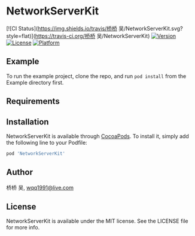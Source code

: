 # NetworkServerKit

[![CI Status](https://img.shields.io/travis/桥桥 吴/NetworkServerKit.svg?style=flat)](https://travis-ci.org/桥桥 吴/NetworkServerKit)
[![Version](https://img.shields.io/cocoapods/v/NetworkServerKit.svg?style=flat)](https://cocoapods.org/pods/NetworkServerKit)
[![License](https://img.shields.io/cocoapods/l/NetworkServerKit.svg?style=flat)](https://cocoapods.org/pods/NetworkServerKit)
[![Platform](https://img.shields.io/cocoapods/p/NetworkServerKit.svg?style=flat)](https://cocoapods.org/pods/NetworkServerKit)

## Example

To run the example project, clone the repo, and run `pod install` from the Example directory first.

## Requirements

## Installation

NetworkServerKit is available through [CocoaPods](https://cocoapods.org). To install
it, simply add the following line to your Podfile:

```ruby
pod 'NetworkServerKit'
```

## Author

桥桥 吴, wqq1991@live.com

## License

NetworkServerKit is available under the MIT license. See the LICENSE file for more info.
